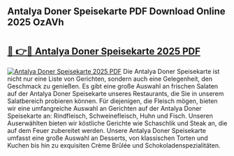 ## Antalya Doner Speisekarte PDF Download Online 2025 OzAVh

# <h2><a href="http://gcaoeh8.nevu.top/?p=Antalya+Doner+Speisekarte">🔗 👉🔴 Antalya Doner Speisekarte 2025 PDF</a></h2>

[![Antalya Doner Speisekarte 2025 PDF](https://i.imgur.com/dBaPXMq.png)](http://gcaoeh8.nevu.top/?p=Antalya+Doner+Speisekarte)
Die Antalya Doner Speisekarte ist nicht nur eine Liste von Gerichten, sondern auch eine Gelegenheit, den Geschmack zu genießen. Es gibt eine große Auswahl an frischen Salaten auf der Antalya Doner Speisekarte unseres Restaurants, die Sie in unserem Salatbereich probieren können. Für diejenigen, die Fleisch mögen, bieten wir eine umfangreiche Auswahl an Gerichten auf der Antalya Doner Speisekarte an: Rindfleisch, Schweinefleisch, Huhn und Fisch. Unseren Auserwählten bieten wir köstliche Gerichte wie Schaschlik und Steak an, die auf dem Feuer zubereitet werden. Unsere Antalya Doner Speisekarte umfasst eine große Auswahl an Desserts, von klassischen Torten und Kuchen bis hin zu exquisiten Crème Brûlée und Schokoladenspezialitäten.
